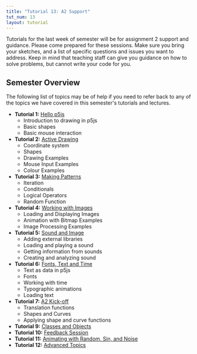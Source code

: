 ```yaml
---
title: "Tutorial 13: A2 Support"
tut_num: 13
layout: tutorial
---
```

<p class="lead">
  Tutorials for the last week of semester will be for assignment 2 support and
  guidance.  Please come prepared for these sessions.  Make sure you bring your
  sketches, and a list of specific questions and issues you want to address.
  Keep in mind that teaching staff can give you guidance on how to solve
  problems, but cannot write your code for you.
</p>

## Semester Overview

The following list of topics may be of help if you need to refer back to any
of the topics we have covered in this semester's tutorials and lectures.

* **Tutorial 1:** [Hello p5js](../tut01)
  * Introduction to drawing in p5js
  * Basic shapes
  * Basic mouse interaction
* **Tutorial 2:** [Active Drawing](../tut02)
  * Coordinate system
  * Shapes
  * Drawing Examples
  * Mouse Input Examples
  * Colour Examples
* **Tutorial 3:** [Making Patterns](../tut03)
  * Iteration
  * Conditionals
  * Logical Operators
  * Random Function
* **Tutorial 4:** [Working with Images](../tut04)
  * Loading and Displaying Images
  * Animation with Bitmap Examples
  * Image Processing Examples
* **Tutorial 5:** [Sound and Image](../tut05)
  * Adding external libraries
  * Loading and playing a sound
  * Getting information from sounds
  * Creating and analyzing sound
* **Tutorial 6:** [Fonts, Text and Time](../tut06)
  * Text as data in p5js
  * Fonts
  * Working with time
  * Typographic animations
  * Loading text
* **Tutorial 7:** [A2 Kick-off](../tut07)
  * Translation functions
  * Shapes and Curves
  * Applying shape and curve functions
* **Tutorial 9:** [Classes and Objects](../tut09)
* **Tutorial 10:** [Feedback Session](../tut10)
* **Tutorial 11:** [Animating with Random, Sin, and Noise](../tut11)
* **Tutorial 12:** [Advanced Topics](../tut12)

<!--

## Survey

Anonymous survey about DXB211 learning resources
Please take 10 minutes and help us understand which learning resources in DXB211 were the most use to you this semester

<p><iframe width="760" height="500" src="https://docs.google.com/forms/d/1C5ozAanof3a0PDErbjoPNsTlC7tg11jhsqgjvO73Zvw/viewform?embedded=true" frameborder="0" marginheight="0" marginwidth="0"></iframe></p>

-->
<!--
Tutorial Notes:

BUT many students will want to use the principles in their assessment.

The focus is on learning how to use PVector to create movement.

You could walk through the online tutorial: http://processing.org/tutorials/pvector/

(But skip over the vector math section as most students will not have the math background.)

This is from Shiffmans’s nature of code  - which you can download on line http://natureofcode.com/ (set your own price - even free) - the book is also in the dropbox folder for 205, in books folder.


Sketches:

1) basicVector

Uses PVector for location, velocity and acceleration

Add some other forces wind etc to see how it might effect it.

turn this sketch into a class and make multiple objects move.

2) motion101_acceleration AND NOC_2_1_forces

Examples use a class - from shiffman’s text above.  Check out the sketches from chapter 1 and 2. The two above are a good start - acceleration, and then force.


Make some Acceleration/Force Algorithms

Make up a constant acceleration - to simulate gravity - then add “wind”
Make an “attractor” - acceleration towards on point on screen
Interactive acceleration - increase / decrease with key input
Interactive attraction or repulsion, acceleration towards or aware from mouse.

To do above you will need to use other PVector functions.


- limit() - to set a max speed.  e.g. terminal velocity of a falling object.

- dist() - between two vectors, considered as points - handy for attraction etc

- normalize() - handy for interactive methods to keep vector within a “normal” scale.

- get() - to make a copy of a PVector. Needed if we want to pass a PVector around, as when we pass an object to a function we pass a reference.  A bit advance but may be cause an issue in some contexts.

3) Challenge.

Make a simple game like simulation using PVector and a class.

)) more advanced - so no need to make from scratch - maybe just show.

4) fishy_boids

uses the boids behavior to create a school of fish.
(does not use vectors)

5) Boids, and other agent examples from the Nature of Code examples (in examples menu in processing)


## Tutor Examples

* palettedither
* jitter_spots
* jitter_function

## Support: processing tutorials

* [PVector](http://processing.org/tutorials/pvector/)
* [Trigonometry Primer](http://processing.org/tutorials/trig/)

-->



